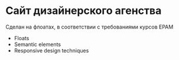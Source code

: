 <h1>Сайт дизайнерского агенства</h1>
<p>Сделан на флоатах, в соответствии с требованиями курсов EPAM</p>
<ul>
  <li>Floats</li>
  <li>Semantic elements</li>
  <li>Responsive design techniques</li>
</ul>
